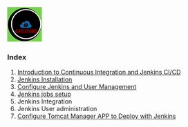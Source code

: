 <img src="images/c4logo.png">

### Index
  1. [Introduction to Continuous Integration and Jenkins CI/CD](https://github.com/c4clouds/jenkins-tutorials/blob/main/docs/Introduction-to-Continuous-Integration-and-Jenkins-CI-CD.md)
  2. [Jenkins Installation](https://github.com/c4clouds/jenkins-tutorials/blob/main/docs/Jenkins-Installation.md)
  3. [Configure Jenkins and User Management](https://github.com/c4clouds/jenkins-tutorials/blob/main/docs/Configure_Tomcat_Manager_APP_to_Deploy_with_Jenkins.md)
  4. [Jenkins jobs setup](https://github.com/c4clouds/jenkins-tutorials/blob/main/docs/Jenkins-jobs-setup.md)
  5. Jenkins Integration
  6. Jenkins User administration
  7. [Configure Tomcat Manager APP to Deploy with Jenkins]()


